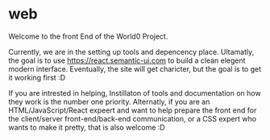 # web

Welcome to the front End of the World0 Project. 

Currently, we are in the setting up tools and depencency place. Ultamatly, the goal is to use https://react.semantic-ui.com 
to build a clean elegent modern interface. Eventually, the site will get charicter, but the goal is to get it working first :D

If you are intrested in helping, Instillaton of tools and documentation on how they work is the number one priority. Alternatly, 
if you are an HTML/JavaScript/React expeert and want to help prepare the front end for the client/server front-end/back-end
communication, or a CSS expert who wants to make it pretty, that is also welcome :D

